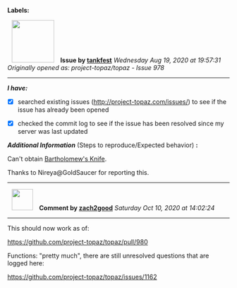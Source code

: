 **Labels:**



<a href="https://github.com/tankfest"><img src="https://avatars1.githubusercontent.com/u/37684138?v=4" width="96" height="96" hspace="10"></img></a> **Issue by [tankfest](https://github.com/tankfest)**
_Wednesday Aug 19, 2020 at 19:57:31_
_Originally opened as: project-topaz/topaz - Issue 978_

----

<!-- place 'x' mark between square [] brackets to checkmark box -->
**_I have:_**

- [x] searched existing issues (http://project-topaz.com/issues/) to see if the issue has already been opened
- [x] checked the commit log to see if the issue has been resolved since my server was last updated

**_Additional Information_** (Steps to reproduce/Expected behavior) **:** 

Can't obtain [Bartholomew's Knife](https://ffxiclopedia.fandom.com/wiki/Bartholomew's_Knife).

Thanks to Nireya@GoldSaucer for reporting this.


----
<a href="https://github.com/zach2good"><img src="https://avatars3.githubusercontent.com/u/1389729?v=4" width="48" height="48" hspace="10"></img></a> **Comment by [zach2good](https://github.com/zach2good)**
_Saturday Oct 10, 2020 at 14:02:24_

----

This should now work as of:
https://github.com/project-topaz/topaz/pull/980

Functions: "pretty much", there are still unresolved questions that are logged here:
https://github.com/project-topaz/topaz/issues/1162
